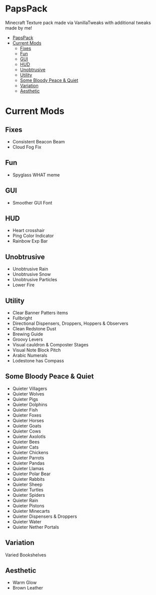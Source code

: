 # PapsPack
Minecraft Texture pack made via VanillaTweaks with additional tweaks made by me!


- [PapsPack](#papspack)
- [Current Mods](#current-mods)
  - [Fixes](#fixes)
  - [Fun](#fun)
  - [GUI](#gui)
  - [HUD](#hud)
  - [Unobtrusive](#unobtrusive)
  - [Utility](#utility)
  - [Some Bloody Peace & Quiet](#some-bloody-peace--quiet)
  - [Variation](#variation)
  - [Aesthetic](#aesthetic)


# Current Mods
## Fixes 
* Consistent Beacon Beam
* Cloud Fog Fix

## Fun
* Spyglass WHAT meme

## GUI
* Smoother GUI Font

## HUD
* Heart crosshair
* Ping Color Indicator
* Rainbow Exp Bar

## Unobtrusive
* Unobtrusive Rain
* Unobtrusive Snow
* Unobtrusive Particles
* Lower Fire

##  Utility
* Clear Banner Patters items
* Fullbright
* Directional Dispensers, Droppers, Hoppers & Observers
* Clean Redstone Dust
* Brewing Guide
* Groovy Levers
* Visual cauldron & Composter Stages
* Visual Note Block Pitch
* Arabic Numerals
* Lodestone has Compass

## Some Bloody Peace & Quiet
* Quieter Villagers
* Quieter Wolves
* Quieter Pigs
* Quieter Dolphins
* Quieter Fish
* Quieter Foxes
* Quieter Horses
* Quieter Goats
* Quieter Cows
* Quieter Axolotls
* Quieter Bees
* Quieter Cats
* Quieter Chickens
* Quieter Parrots
* Quieter Pandas
* Quieter Llamas
* Quieter Polar Bear
* Quieter Rabbits
* Quieter Sheep
* Quieter Turtles
* Quieter Spiders
* Quieter Rain
* Quieter Pistons
* Quieter Minecarts
* Quieter Dispensers & Droppers
* Quieter Water
* Quieter Nether Portals

## Variation
Varied Bookshelves

## Aesthetic
* Warm Glow
* Brown Leather






